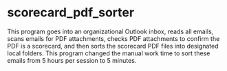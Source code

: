 # scorecard_pdf_sorter
This program goes into an organizational Outlook inbox, reads all emails, scans emails for PDF attachments, checks PDF attachments to confirm the PDF is a scorecard, and then sorts the scorecard PDF files into designated local folders. This program changed the manual work time to sort these emails from 5 hours per session to 5 minutes.

